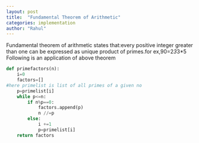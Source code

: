 ```yaml
---
layout: post
title:  "Fundamental Theorem of Arithmetic"
categories: implementation
author: "Rahul"
---
```


Fundamental theorem of arithmetic states that:every positive integer greater
than one can be expressed as unique product of primes.for ex,90=2*3*3*5
Following is an application of above theorem

```python
def primefactors(n):
    i=0
    factors=[]
#here primelist is list of all primes of a given no
    p=primelist[i]
    while p<=n:
        if n%p==0:
            factors.append(p)
            n //=p
        else:
            i +=1
            p=primelist[i]
    return factors
```

